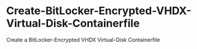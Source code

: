 # Create-BitLocker-Encrypted-VHDX-Virtual-Disk-Containerfile
Create a BitLocker-Encrypted VHDX Virtual-Disk Containerfile
